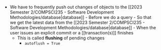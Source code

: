 - We have to frequently push out changes of objects to the [[2023 Semester 2/COMPSCI235 - Software Development Methodologies/database|database]]
		- Before we do a query
			- So that we get the latest data from the [[2023 Semester 2/COMPSCI235 - Software Development Methodologies/database|database]]
		- When the user issues an explicit commit or a [[transaction(s)]] finishes
	- This is called **flushing** of pending changes
		- `autoflush = True`